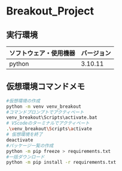 # Breakout_Project
## 実行環境
| ソフトウェア・使用機器 | バージョン |
| -------------------- | ---------- |
| python        |  3.10.11  |

## 仮想環境コマンドメモ
```bash
#仮想環境の作成
python -m venv venv_breakout 
#コマンドプロンプトでアクティベート
venv_breakout\Scripts\activate.bat 
# VScodeのターミナルでアクティベート
.\venv_breakout\Scripts\activate 
# 仮想環境を終了
deactivate 
#パッケージ一覧の作成
python -m pip freeze > requirements.txt 
#一括ダウンロード
python -m pip install -r requirements.txt 
```
